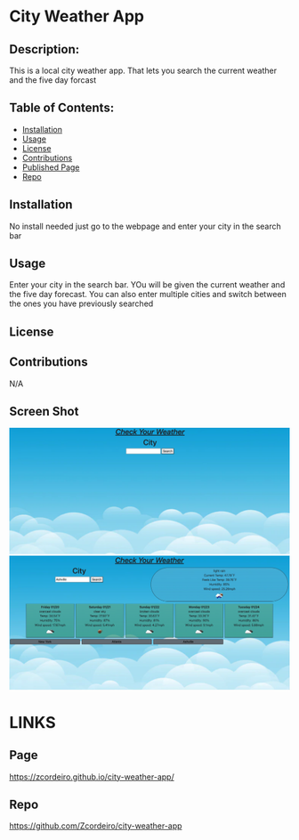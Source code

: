
  # City Weather App 

  ## Description:
  This is a local city weather app. That lets you search the current weather and the five day forcast

  ## Table of Contents:
  - [Installation](#installation)
  - [Usage](#usage)
  - [License](#license)
  - [Contributions](#contributions)
  - [Published Page](#page)
  - [Repo](#repo)

 ## Installation
  No install needed just go to the webpage and enter your city in the search bar


 ## Usage 
  Enter your city in the search bar. YOu will be given the current weather and the five day forecast. You can also enter multiple cities and switch between the ones you  have previously searched


 ## License 
  
  
 
  


 ## Contributions 
  N/A

 ## Screen Shot
![screenshot of portfolio page](./screen-shot.png)
![screenshot of portfolio page](./screen-shot2.png)

# LINKS

 ## Page 
  https://zcordeiro.github.io/city-weather-app/

 ## Repo 
   https://github.com/Zcordeiro/city-weather-app
